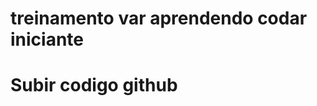 # treinamento var aprendendo codar iniciante


<!DOCTYPE html>
<html lang="en">
<head>
    <meta charset="UTF-8">
    <meta name="viewport" content="width=device-width, initial-scale=1.0">
    <title>aprendendo subir codigos</title>
        <h1>Subir codigo github</h1>
    </title>
</head>
<body>
    
</body>
</html>

